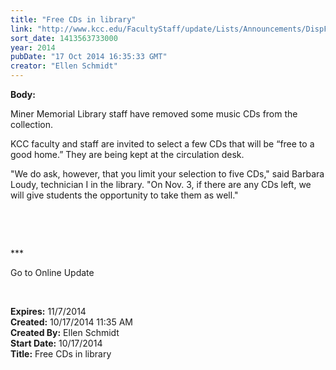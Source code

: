 ```yaml
---
title: "​Free CDs in library"
link: "http://www.kcc.edu/FacultyStaff/update/Lists/Announcements/DispForm.aspx?ID=1682"
sort_date: 1413563733000
year: 2014
pubDate: "17 Oct 2014 16:35:33 GMT"
creator: "Ellen Schmidt"
---
```


<div><b>Body:</b> <div class="ExternalClass73A198DC27FE4D1A89FC2F2B61B9AC60"><p>Miner Memorial Library staff have removed some music CDs from the collection.</p>
<p>KCC faculty and staff are invited to select a few CDs that will be “free to a good home.” They are being kept at the circulation desk.</p>
<p>&quot;We do ask, however, that you limit your selection to five CDs,&quot; said Barbara Loudy, technician I in the library. &quot;On Nov. 3, if there are any CDs left, we will give students the opportunity to take them as well.&quot;</p>
<p> </p>
<p> </p>
<p>***</p>
<p>Go to Online Update</p>
<p> </p></div></div>
<div><b>Expires:</b> 11/7/2014</div>
<div><b>Created:</b> 10/17/2014 11:35 AM</div>
<div><b>Created By:</b> Ellen Schmidt</div>
<div><b>Start Date:</b> 10/17/2014</div>
<div><b>Title:</b> ​Free CDs in library</div>
